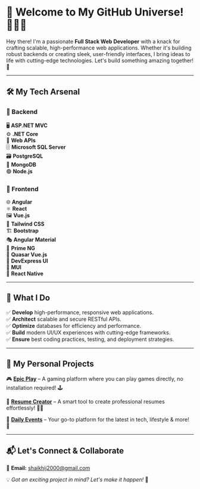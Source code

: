 # 🚀 Welcome to My GitHub Universe! 👨‍💻✨

Hey there! I'm a passionate **Full Stack Web Developer** with a knack for crafting scalable, high-performance web applications. Whether it's building robust backends or creating sleek, user-friendly interfaces, I bring ideas to life with cutting-edge technologies. Let's build something amazing together! 🚀

---

## 🛠 My Tech Arsenal

### 🔹 Backend
🖥️ **ASP.NET MVC**  
⚙️ **.NET Core**  
🔗 **Web APIs**  
🗄️ **Microsoft SQL Server**  
🗃️ **PostgreSQL**  
🍃 **MongoDB**  
🟢 **Node.js**  

### 🔹 Frontend
🌐 **Angular**  
⚛️ **React**  
🖼️ **Vue.js**  
🎨 **Tailwind CSS**  
🏗️ **Bootstrap**  
🎭 **Angular Material**  
🚀 **Prime NG**  
💠 **Quasar Vue.js**  
🎨 **DevExpress UI**  
🌟 **MUI**  
📱 **React Native**  

---

## 🎯 What I Do
✅ **Develop** high-performance, responsive web applications.  
✅ **Architect** scalable and secure RESTful APIs.  
✅ **Optimize** databases for efficiency and performance.  
✅ **Build** modern UI/UX experiences with cutting-edge frameworks.  
✅ **Ensure** best coding practices, testing, and deployment strategies.  

---

## 🌟 My Personal Projects
🎮 **[Epic Play](https://epicplay.tech/)** – A gaming platform where you can play games directly, no installation required! 🕹️  

📝 **[Resume Creator](https://resumecreator.in/)** – A smart tool to create professional resumes effortlessly! 📄✨  

📰 **[Daily Events](https://dailyevents.in/)** – Your go-to platform for the latest in tech, lifestyle & more! 📢  

---

## 📬 Let's Connect & Collaborate
📧 **Email:** shaikhij2000@gmail.com

💡 *Got an exciting project in mind? Let's make it happen!* 🚀
